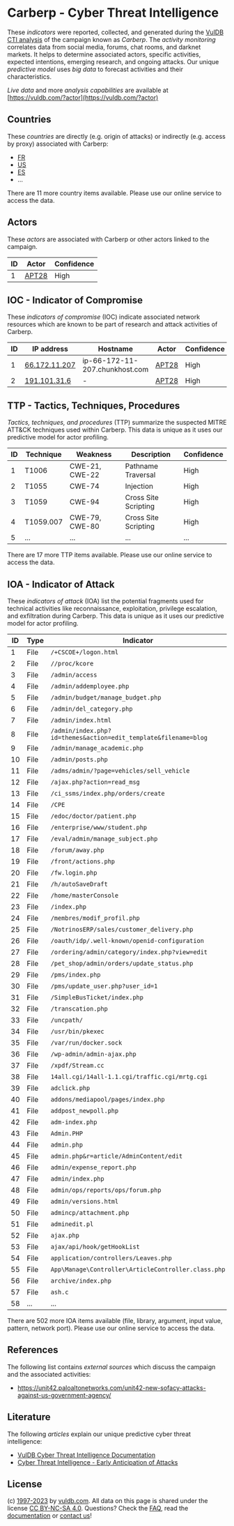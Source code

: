 # Carberp - Cyber Threat Intelligence

These _indicators_ were reported, collected, and generated during the [VulDB CTI analysis](https://vuldb.com/?kb.cti) of the campaign known as _Carberp_. The _activity monitoring_ correlates data from social media, forums, chat rooms, and darknet markets. It helps to determine associated actors, specific activities, expected intentions, emerging research, and ongoing attacks. Our unique _predictive model_ uses _big data_ to forecast activities and their characteristics.

_Live data_ and more _analysis capabilities_ are available at [https://vuldb.com/?actor](https://vuldb.com/?actor)

## Countries

These _countries_ are directly (e.g. origin of attacks) or indirectly (e.g. access by proxy) associated with Carberp:

* [FR](https://vuldb.com/?country.fr)
* [US](https://vuldb.com/?country.us)
* [ES](https://vuldb.com/?country.es)
* ...

There are 11 more country items available. Please use our online service to access the data.

## Actors

These _actors_ are associated with Carberp or other actors linked to the campaign.

ID | Actor | Confidence
-- | ----- | ----------
1 | [APT28](https://vuldb.com/?actor.apt28) | High

## IOC - Indicator of Compromise

These _indicators of compromise_ (IOC) indicate associated network resources which are known to be part of research and attack activities of Carberp.

ID | IP address | Hostname | Actor | Confidence
-- | ---------- | -------- | ----- | ----------
1 | [66.172.11.207](https://vuldb.com/?ip.66.172.11.207) | ip-66-172-11-207.chunkhost.com | [APT28](https://vuldb.com/?actor.apt28) | High
2 | [191.101.31.6](https://vuldb.com/?ip.191.101.31.6) | - | [APT28](https://vuldb.com/?actor.apt28) | High

## TTP - Tactics, Techniques, Procedures

_Tactics, techniques, and procedures_ (TTP) summarize the suspected MITRE ATT&CK techniques used within Carberp. This data is unique as it uses our predictive model for actor profiling.

ID | Technique | Weakness | Description | Confidence
-- | --------- | -------- | ----------- | ----------
1 | T1006 | CWE-21, CWE-22 | Pathname Traversal | High
2 | T1055 | CWE-74 | Injection | High
3 | T1059 | CWE-94 | Cross Site Scripting | High
4 | T1059.007 | CWE-79, CWE-80 | Cross Site Scripting | High
5 | ... | ... | ... | ...

There are 17 more TTP items available. Please use our online service to access the data.

## IOA - Indicator of Attack

These _indicators of attack_ (IOA) list the potential fragments used for technical activities like reconnaissance, exploitation, privilege escalation, and exfiltration during Carberp. This data is unique as it uses our predictive model for actor profiling.

ID | Type | Indicator | Confidence
-- | ---- | --------- | ----------
1 | File | `/+CSCOE+/logon.html` | High
2 | File | `//proc/kcore` | Medium
3 | File | `/admin/access` | High
4 | File | `/admin/addemployee.php` | High
5 | File | `/admin/budget/manage_budget.php` | High
6 | File | `/admin/del_category.php` | High
7 | File | `/admin/index.html` | High
8 | File | `/admin/index.php?id=themes&action=edit_template&filename=blog` | High
9 | File | `/admin/manage_academic.php` | High
10 | File | `/admin/posts.php` | High
11 | File | `/adms/admin/?page=vehicles/sell_vehicle` | High
12 | File | `/ajax.php?action=read_msg` | High
13 | File | `/ci_ssms/index.php/orders/create` | High
14 | File | `/CPE` | Low
15 | File | `/edoc/doctor/patient.php` | High
16 | File | `/enterprise/www/student.php` | High
17 | File | `/eval/admin/manage_subject.php` | High
18 | File | `/forum/away.php` | High
19 | File | `/front/actions.php` | High
20 | File | `/fw.login.php` | High
21 | File | `/h/autoSaveDraft` | High
22 | File | `/home/masterConsole` | High
23 | File | `/index.php` | Medium
24 | File | `/membres/modif_profil.php` | High
25 | File | `/NotrinosERP/sales/customer_delivery.php` | High
26 | File | `/oauth/idp/.well-known/openid-configuration` | High
27 | File | `/ordering/admin/category/index.php?view=edit` | High
28 | File | `/pet_shop/admin/orders/update_status.php` | High
29 | File | `/pms/index.php` | High
30 | File | `/pms/update_user.php?user_id=1` | High
31 | File | `/SimpleBusTicket/index.php` | High
32 | File | `/transcation.php` | High
33 | File | `/uncpath/` | Medium
34 | File | `/usr/bin/pkexec` | High
35 | File | `/var/run/docker.sock` | High
36 | File | `/wp-admin/admin-ajax.php` | High
37 | File | `/xpdf/Stream.cc` | High
38 | File | `14all.cgi/14all-1.1.cgi/traffic.cgi/mrtg.cgi` | High
39 | File | `adclick.php` | Medium
40 | File | `addons/mediapool/pages/index.php` | High
41 | File | `addpost_newpoll.php` | High
42 | File | `adm-index.php` | High
43 | File | `Admin.PHP` | Medium
44 | File | `admin.php` | Medium
45 | File | `admin.php&r=article/AdminContent/edit` | High
46 | File | `admin/expense_report.php` | High
47 | File | `admin/index.php` | High
48 | File | `admin/ops/reports/ops/forum.php` | High
49 | File | `admin/versions.html` | High
50 | File | `admincp/attachment.php` | High
51 | File | `adminedit.pl` | Medium
52 | File | `ajax.php` | Medium
53 | File | `ajax/api/hook/getHookList` | High
54 | File | `application/controllers/Leaves.php` | High
55 | File | `App\Manage\Controller\ArticleController.class.php` | High
56 | File | `archive/index.php` | High
57 | File | `ash.c` | Low
58 | ... | ... | ...

There are 502 more IOA items available (file, library, argument, input value, pattern, network port). Please use our online service to access the data.

## References

The following list contains _external sources_ which discuss the campaign and the associated activities:

* https://unit42.paloaltonetworks.com/unit42-new-sofacy-attacks-against-us-government-agency/

## Literature

The following _articles_ explain our unique predictive cyber threat intelligence:

* [VulDB Cyber Threat Intelligence Documentation](https://vuldb.com/?kb.cti)
* [Cyber Threat Intelligence - Early Anticipation of Attacks](https://www.scip.ch/en/?labs.20201022)

## License

(c) [1997-2023](https://vuldb.com/?kb.changelog) by [vuldb.com](https://vuldb.com/?kb.about). All data on this page is shared under the license [CC BY-NC-SA 4.0](https://creativecommons.org/licenses/by-nc-sa/4.0/). Questions? Check the [FAQ](https://vuldb.com/?kb.faq), read the [documentation](https://vuldb.com/?kb) or [contact us](https://vuldb.com/?contact)!
